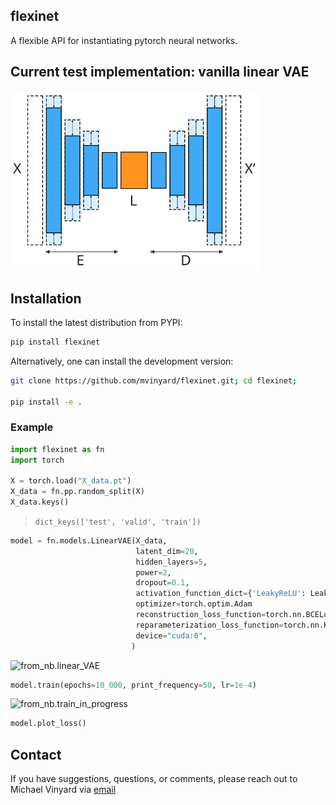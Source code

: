 flexinet
---

A flexible API for instantiating pytorch neural networks.

## Current test implementation: vanilla linear VAE

<img width="400" alt="FlexiLinearAVE" src="/docs/img/flexinet.LinearVAE.svg">

## Installation

To install the latest distribution from PYPI:

```BASH
pip install flexinet
```

Alternatively, one can install the development version:

```BASH
git clone https://github.com/mvinyard/flexinet.git; cd flexinet;

pip install -e .
```

### Example

```python
import flexinet as fn
import torch

X = torch.load("X_data.pt")
X_data = fn.pp.random_split(X)
X_data.keys()
```
>`dict_keys(['test', 'valid', 'train'])`

```python
model = fn.models.LinearVAE(X_data,
                            latent_dim=20, 
                            hidden_layers=5, 
                            power=2,
                            dropout=0.1,
                            activation_function_dict={'LeakyReLU': LeakyReLU(negative_slope=0.01)},
                            optimizer=torch.optim.Adam
                            reconstruction_loss_function=torch.nn.BCELoss(),
                            reparameterization_loss_function=torch.nn.KLDivLoss(),
                            device="cuda:0",
                           )
```
<img width="541" alt="from_nb.linear_VAE" src="https://user-images.githubusercontent.com/47393421/168488664-e7918416-8ae8-4369-a6ef-b73449c42b5f.png">

```python
model.train(epochs=10_000, print_frequency=50, lr=1e-4)
```

<img width="541" alt="from_nb.train_in_progress" src="https://user-images.githubusercontent.com/47393421/168489358-620815b0-b129-43af-8eb4-0009c46d3295.png">

```python
model.plot_loss()
```

## Contact

If you have suggestions, questions, or comments, please reach out to Michael Vinyard via [email](mailto:mvinyard@broadinstitute.org)
